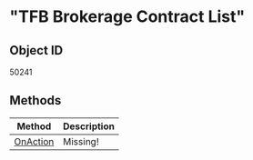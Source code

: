 # "TFB Brokerage Contract List"

## Object ID
50241

## Methods
| Method | Description |
| --- | --- |
| [OnAction](OnAction.md) | Missing! | 
